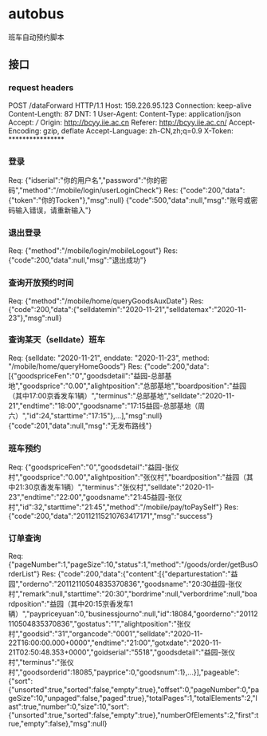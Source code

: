 # autobus
班车自动预约脚本
## 接口
### request headers
POST /dataForward HTTP/1.1
Host: 159.226.95.123
Connection: keep-alive
Content-Length: 87
DNT: 1
User-Agent: 
Content-Type: application/json
Accept: */*
Origin: http://bcyy.iie.ac.cn
Referer: http://bcyy.iie.ac.cn/
Accept-Encoding: gzip, deflate
Accept-Language: zh-CN,zh;q=0.9
X-Token: ****************
### 登录
Req: {"idserial":"你的用户名","password":"你的密码","method":"/mobile/login/userLoginCheck"}
Res: {"code":200,"data":{"token":"你的Tocken"},"msg":null}
    {"code":500,"data":null,"msg":"账号或密码输入错误，请重新输入"}
### 退出登录
Req: {"method":"/mobile/login/mobileLogout"}
Res: {"code":200,"data":null,"msg":"退出成功"}
### 查询开放预约时间
Req: {"method":"/mobile/home/queryGoodsAuxDate"}
Res: {"code":200,"data":{"selldatemin":"2020-11-21","selldatemax":"2020-11-23"},"msg":null}
### 查询某天（selldate）班车
Req: {selldate: "2020-11-21", enddate: "2020-11-23", method: "/mobile/home/queryHomeGoods"}
Res: {"code":200,"data":[{"goodspriceFen":"0","goodsdetail":"益园-总部基地","goodsprice":"0.00","alightposition":"总部基地","boardposition":"益园（其中17:00京香发车1辆）","terminus":"总部基地","selldate":"2020-11-21","endtime":"18:00","goodsname":"17:15益园-总部基地（周六）","id":24,"starttime":"17:15"},...],"msg":null}
    {"code":201,"data":null,"msg":"无发布路线"}
### 班车预约
Req: {"goodspriceFen":"0","goodsdetail":"益园-张仪村","goodsprice":"0.00","alightposition":"张仪村","boardposition":"益园（其中21:30京香发车1辆）","terminus":"张仪村","selldate":"2020-11-23","endtime":"22:00","goodsname":"21:45益园-张仪村","id":32,"starttime":"21:45","method":"/mobile/pay/toPaySelf"}
Res: {"code":200,"data":"20112115210763417171","msg":"success"}

### 订单查询
Req: {"pageNumber":1,"pageSize":10,"status":1,"method":"/goods/order/getBusOrderList"}
Res: {"code":200,"data":{"content":[{"departurestation":"益园","orderno":"20112110504835370836","goodsname":"20:30益园-张仪村","remark":null,"starttime":"20:30","bordrime":null,"verbordrime":null,"boardposition":"益园（其中20:15京香发车1辆）","paypriceyuan":0,"businessjourno":null,"id":18084,"goorderno":"20112110504835370836","gostatus":"1","alightposition":"张仪村","goodsid":"31","organcode":"0001","selldate":"2020-11-22T16:00:00.000+0000","endtime":"21:00","gotxdate":"2020-11-21T02:50:48.353+0000","goidserial":"5518","goodsdetail":"益园-张仪村","terminus":"张仪村","goodsorderid":18085,"payprice":0,"goodsnum":1},...}],"pageable":{"sort":{"unsorted":true,"sorted":false,"empty":true},"offset":0,"pageNumber":0,"pageSize":10,"unpaged":false,"paged":true},"totalPages":1,"totalElements":2,"last":true,"number":0,"size":10,"sort":{"unsorted":true,"sorted":false,"empty":true},"numberOfElements":2,"first":true,"empty":false},"msg":null}
